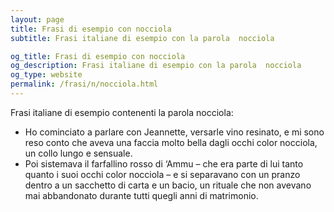 ```yaml
---
layout: page
title: Frasi di esempio con nocciola 
subtitle: Frasi italiane di esempio con la parola  nocciola

og_title: Frasi di esempio con nocciola 
og_description: Frasi italiane di esempio con la parola  nocciola
og_type: website
permalink: /frasi/n/nocciola.html
---
```


Frasi italiane di esempio contenenti la parola nocciola:


- Ho cominciato a parlare con Jeannette, versarle vino resinato, e mi sono reso conto che aveva una faccia molto bella dagli occhi color nocciola, un collo lungo e sensuale.
- Poi sistemava il farfallino rosso di ‘Ammu – che era parte di lui tanto quanto i suoi occhi color nocciola – e si separavano con un pranzo dentro a un sacchetto di carta e un bacio, un rituale che non avevano mai abbandonato durante tutti quegli anni di matrimonio.
